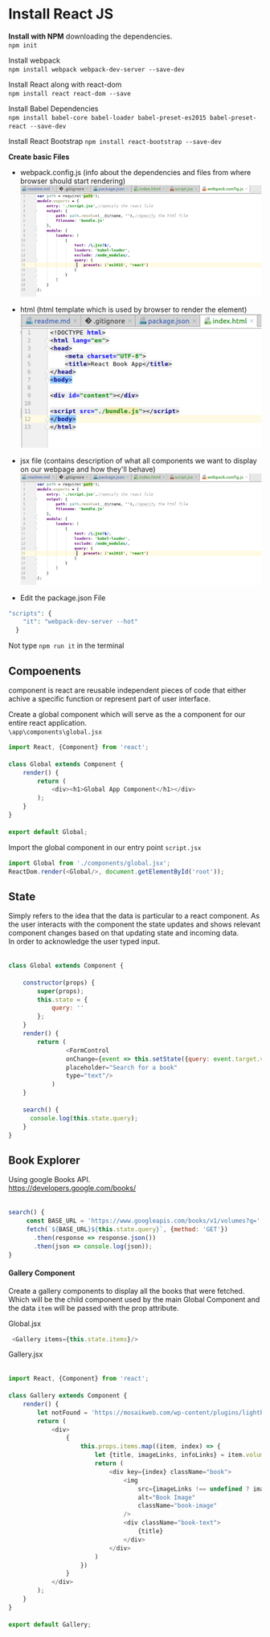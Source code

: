 # Install React JS

**Install with NPM** downloading the dependencies.  
`npm init`

Install webpack  
`npm install webpack webpack-dev-server --save-dev`

Install React along with react-dom  
`npm install react react-dom --save`

Install Babel Dependencies  
`npm install babel-core babel-loader babel-preset-es2015 babel-preset-react --save-dev`

Install React Bootstrap
`npm install react-bootstrap --save-dev`

**Create basic Files**
* webpack.config.js (info about the dependencies and files from where browser should start rendering)  
![webpack.config.js](https://github.com/selvesandev/react-book-app/blob/master/doc-img/webpack.png)
  
* html (html template which is used by browser to render the element)  
![index.html](https://github.com/selvesandev/react-book-app/blob/master/doc-img/index.png)
  
* jsx file (contains description of what all components we want to display on our webpage and how they'll behave)  
![jsx](https://github.com/selvesandev/react-book-app/blob/master/doc-img/webpack.png)


* Edit the package.json File  
```php
"scripts": {
    "it": "webpack-dev-server --hot"
  }
```

Not type `npm run it` in the terminal


## Compoenents
component is react are reusable independent pieces of code that either achive a 
specific function or represent part of user interface.

   
Create a global component which will serve as the a component for our entire react
application.   
`\app\components\global.jsx`

```javascript
import React, {Component} from 'react';

class Global extends Component {
    render() {
        return (
            <div><h1>Global App Component</h1></div>
        );
    }
}

export default Global;
```

Import the global component in our entry point `script.jsx`

```javascript
import Global from './components/global.jsx';
ReactDom.render(<Global/>, document.getElementById('root'));
```

## State
Simply refers to the idea that the data is particular to a react component.
As the user interacts with the component the state updates and shows relevant component changes
based on that updating state and incoming data.   
In order to acknowledge the user typed input.  

```javascript

class Global extends Component {

    constructor(props) {
        super(props);
        this.state = {
            query: ''
        };
    }
    render() {
        return (
                <FormControl 
                onChange={event => this.setState({query: event.target.value})} 
                placeholder="Search for a book" 
                type="text"/>
            )
    }
    
    search() {
      console.log(this.state.query);
    }
}

```


## Book Explorer
Using google Books API.  
https://developers.google.com/books/  

```javascript

search() {
     const BASE_URL = 'https://www.googleapis.com/books/v1/volumes?q=';
     fetch(`${BASE_URL}${this.state.query}`, {method: 'GET'})
       .then(response => response.json())
       .then(json => console.log(json));
}    
```

#### Gallery Component 
Create a gallery components to display all the books that were fetched.
Which will be the child component used by the main Global Component and the data `item` will
be passed with the prop attribute.  

Global.jsx
```javascript
 <Gallery items={this.state.items}/>
```

Gallery.jsx
```javascript

import React, {Component} from 'react';

class Gallery extends Component {
    render() {
        let notFound = 'https://mosaikweb.com/wp-content/plugins/lightbox/images/No-image-found.jpg';
        return (
            <div>
                {
                    this.props.items.map((item, index) => {
                        let {title, imageLinks, infoLinks} = item.volumeInfo;
                        return (
                            <div key={index} className="book">
                                <img
                                    src={imageLinks !== undefined ? imageLinks.thumbnail : notFound}
                                    alt="Book Image"
                                    className="book-image"
                                />
                                <div className="book-text">
                                    {title}
                                </div>
                            </div>
                        )
                    })
                }
            </div>
        );
    }
}

export default Gallery;

```